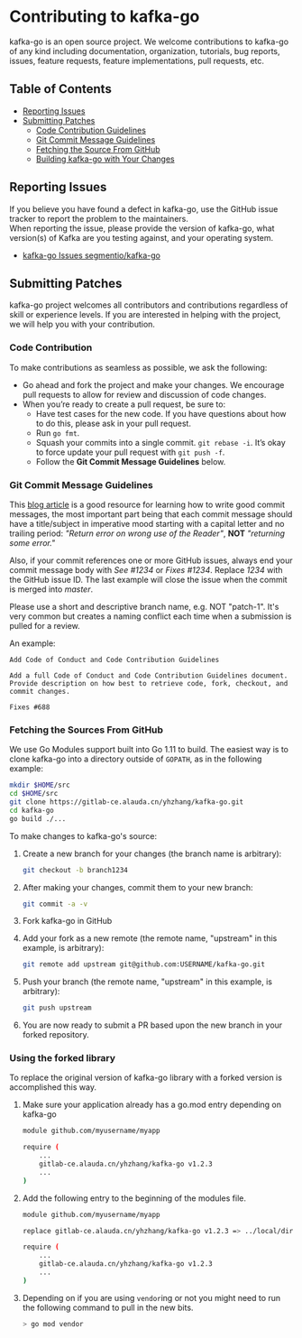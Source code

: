 # Contributing to kafka-go

kafka-go is an open source project.  We welcome contributions to kafka-go of any kind including documentation,
organization, tutorials, bug reports, issues, feature requests, feature implementations, pull requests, etc.

## Table of Contents

* [Reporting Issues](#reporting-issues)
* [Submitting Patches](#submitting-patches)
  * [Code Contribution Guidelines](#code-contribution-guidelines)
  * [Git Commit Message Guidelines](#git-commit-message-guidelines)
  * [Fetching the Source From GitHub](#fetching-the-sources-from-github)
  * [Building kafka-go with Your Changes](#building-kakfa-go-with-your-changes)

## Reporting Issues

If you believe you have found a defect in kafka-go, use the GitHub issue tracker to report
the problem to the maintainers.  
When reporting the issue, please provide the version of kafka-go, what version(s) of Kafka 
are you testing against, and your operating system.

 - [kafka-go Issues segmentio/kafka-go](https://gitlab-ce.alauda.cn/yhzhang/kafka-go/issues)

## Submitting Patches

kafka-go project welcomes all contributors and contributions regardless of skill or experience levels.  If you are
interested in helping with the project, we will help you with your contribution.

### Code Contribution

To make contributions as seamless as possible, we ask the following:

* Go ahead and fork the project and make your changes.  We encourage pull requests to allow for review and discussion of code changes.
* When you’re ready to create a pull request, be sure to:
    * Have test cases for the new code. If you have questions about how to do this, please ask in your pull request.
    * Run `go fmt`.
    * Squash your commits into a single commit. `git rebase -i`. It’s okay to force update your pull request with `git push -f`.
    * Follow the **Git Commit Message Guidelines** below.

### Git Commit Message Guidelines

This [blog article](http://chris.beams.io/posts/git-commit/) is a good resource for learning how to write good commit messages,
the most important part being that each commit message should have a title/subject in imperative mood starting with a capital letter and no trailing period:
*"Return error on wrong use of the Reader"*, **NOT** *"returning some error."*

Also, if your commit references one or more GitHub issues, always end your commit message body with *See #1234* or *Fixes #1234*.
Replace *1234* with the GitHub issue ID. The last example will close the issue when the commit is merged into *master*.

Please use a short and descriptive branch name, e.g. NOT "patch-1". It's very common but creates a naming conflict each
time when a submission is pulled for a review.

An example:

```text
Add Code of Conduct and Code Contribution Guidelines

Add a full Code of Conduct and Code Contribution Guidelines document. 
Provide description on how best to retrieve code, fork, checkout, and commit changes.

Fixes #688
```

### Fetching the Sources From GitHub

We use Go Modules support built into Go 1.11 to build.  The easiest way is to clone kafka-go into a directory outside of
`GOPATH`, as in the following example:

```bash
mkdir $HOME/src
cd $HOME/src
git clone https://gitlab-ce.alauda.cn/yhzhang/kafka-go.git
cd kafka-go
go build ./...
```

To make changes to kafka-go's source:

1. Create a new branch for your changes (the branch name is arbitrary):

    ```bash
    git checkout -b branch1234
    ```

1. After making your changes, commit them to your new branch:

    ```bash
    git commit -a -v
    ```

1. Fork kafka-go in GitHub

1. Add your fork as a new remote (the remote name, "upstream" in this example, is arbitrary):

    ```bash
    git remote add upstream git@github.com:USERNAME/kafka-go.git
    ```

1. Push your branch (the remote name, "upstream" in this example, is arbitrary):

   ```bash
   git push upstream  
   ```

1. You are now ready to submit a PR based upon the new branch in your forked repository.

### Using the forked library

To replace the original version of kafka-go library with a forked version is accomplished this way.

1. Make sure your application already has a go.mod entry depending on kafka-go

    ```bash
    module github.com/myusername/myapp

    require (
        ...
        gitlab-ce.alauda.cn/yhzhang/kafka-go v1.2.3
        ...
    )
    ```

1. Add the following entry to the beginning of the modules file.

    ```bash
    module github.com/myusername/myapp

    replace gitlab-ce.alauda.cn/yhzhang/kafka-go v1.2.3 => ../local/directory

    require (
        ...
        gitlab-ce.alauda.cn/yhzhang/kafka-go v1.2.3
        ...
    )
    ```
1. Depending on if you are using `vendor`ing or not you might need to run the following command to pull in the new bits.

    ```bash
    > go mod vendor
    ```
